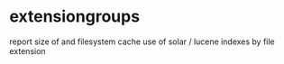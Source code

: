 # extensiongroups
report size of and filesystem cache use of solar / lucene indexes by file extension
